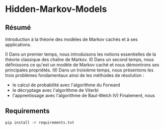 # Hidden-Markov-Models

## Résumé

Introduction à la théorie des modèles de Markov cachés et à ses applications.  

I) Dans un premier temps, nous introduisons les notions essentielles de la théorie classique des chaîne de Markov. 
II) Dans un second temps, nous définissons ce qu'est un modèle de Markov caché et nous démontrons ses principales propriétés. 
III) Dans un troisième temps, nous présentons les trois problèmes fondamentaux ainsi de les méthodes de résolution : 
* le calcul de probabilité avec l'algorithme du Forward
* le décryptage avec l'algorithme de Viterbi
* l'apprentissage avec l'algorithme de Baul-Welch
IV) Finalement, nous 

## Requirements

```
pip install -r requirements.txt
```
